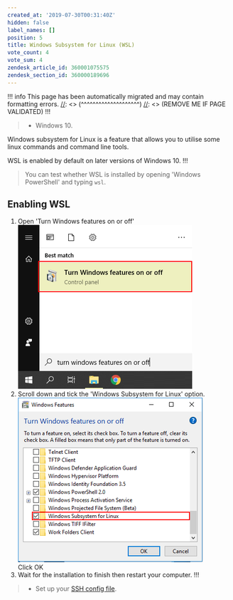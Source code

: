 ```yaml
---
created_at: '2019-07-30T00:31:40Z'
hidden: false
label_names: []
position: 5
title: Windows Subsystem for Linux (WSL)
vote_count: 4
vote_sum: 4
zendesk_article_id: 360001075575
zendesk_section_id: 360000189696
---
```



[//]: <> (REMOVE ME IF PAGE VALIDATED)
[//]: <> (vvvvvvvvvvvvvvvvvvvv)
!!! info
    This page has been automatically migrated and may contain formatting errors.
[//]: <> (^^^^^^^^^^^^^^^^^^^^)
[//]: <> (REMOVE ME IF PAGE VALIDATED)
!!!
>
> -   Windows 10.

Windows subsystem for Linux is a feature that allows you to utilise some
linux commands and command line tools.

WSL is enabled by default on later versions of Windows 10.
!!!
>
> You can test whether WSL is installed by opening 'Windows PowerShell'
> and typing `wsl`.

## Enabling WSL

1.  Open 'Turn Windows features on or off'  
    ![WSL1.png](../../assets/images/WSL1_0.png)
2.  Scroll down and tick the 'Windows Subsystem for Linux' option.  
    ![WSL2.png](../../assets/images/WSL2_0.png)  
    Click OK
3.  Wait for the installation to finish then restart your computer.
!!!
>
> -   Set up your [SSH config
>     file](https://support.nesi.org.nz/hc/en-gb/articles/360000625535).
